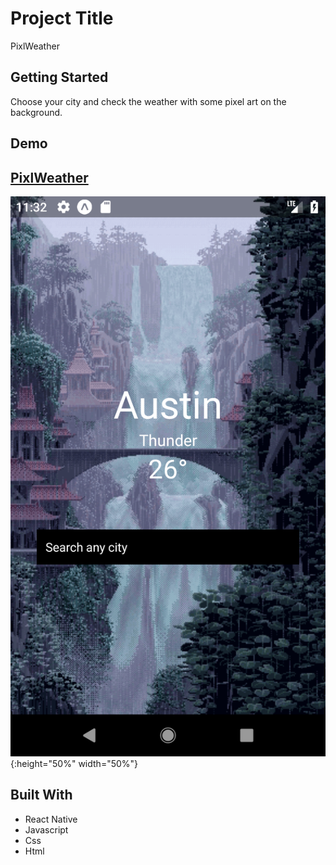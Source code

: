 # Project Title

PixlWeather

## Getting Started

Choose your city and check the weather with some pixel art on the background.

## Demo

## [PixlWeather](https://dedd.co)

![PixlWeather](/images/pixlweather.png "PixlWeather"){:height="50%" width="50%"}

## Built With

* React Native
* Javascript
* Css
* Html
